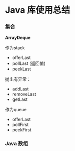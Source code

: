 # Java 库使用总结

### 集合

**ArrayDeque**

作为stack 
- offerLast 
- pollLast (返回值)
- peekLast

抛出有异常：
- addLast
- removeLast
- getLast

作为queue
- offerLast 
- pollFirst
- peekFirst


### Java 数组
